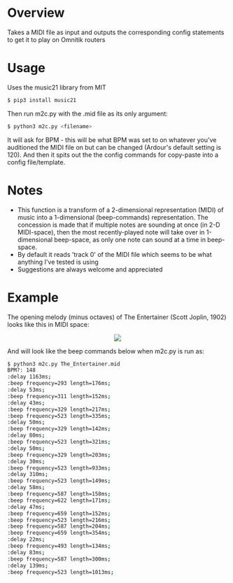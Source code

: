 # Overview
Takes a MIDI file as input and outputs the corresponding config statements to get it to play on Omnitik routers

# Usage
Uses the music21 library from MIT
```sh
$ pip3 install music21
```
Then run m2c.py with the .mid file as its only argument:
```sh
$ python3 m2c.py <filename>
```

It will ask for BPM - this will be what BPM was set to on whatever you've auditioned the MIDI file on but can be changed (Ardour's default setting is 120). And then it spits out the the config commands for copy-paste into a config file/template.

# Notes
- This function is a transform of a 2-dimensional representation (MIDI) of music into a 1-dimensional (beep-commands) representation. The concession is made that if multiple notes are sounding at once (in 2-D MIDI-space), then the most recently-played note will take over in 1-dimensional beep-space, as only one note can sound at a time in beep-space.
- By default it reads 'track 0' of the MIDI file which seems to be what anything I've tested is using
- Suggestions are always welcome and appreciated

# Example

The opening melody (minus octaves) of The Entertainer (Scott Joplin, 1902) looks like this in MIDI space:

<p align="center">
<img src="https://user-images.githubusercontent.com/21364725/177835552-e8b6eac7-aecd-41a9-b563-ba758fee4df7.png" />
</p>

And will look like the beep commands below when m2c.py is run as:

```sh
$ python3 m2c.py The_Entertainer.mid
BPM?: 148
:delay 1163ms;
:beep frequency=293 length=176ms;
:delay 53ms;
:beep frequency=311 length=152ms;
:delay 43ms;
:beep frequency=329 length=217ms;
:beep frequency=523 length=335ms;
:delay 50ms;
:beep frequency=329 length=142ms;
:delay 80ms;
:beep frequency=523 length=321ms;
:delay 50ms;
:beep frequency=329 length=203ms;
:delay 30ms;
:beep frequency=523 length=933ms;
:delay 310ms;
:beep frequency=523 length=149ms;
:delay 58ms;
:beep frequency=587 length=158ms;
:beep frequency=622 length=171ms;
:delay 47ms;
:beep frequency=659 length=152ms;
:beep frequency=523 length=216ms;
:beep frequency=587 length=204ms;
:beep frequency=659 length=354ms;
:delay 22ms;
:beep frequency=493 length=134ms;
:delay 83ms;
:beep frequency=587 length=300ms;
:delay 139ms;
:beep frequency=523 length=1013ms;
```
